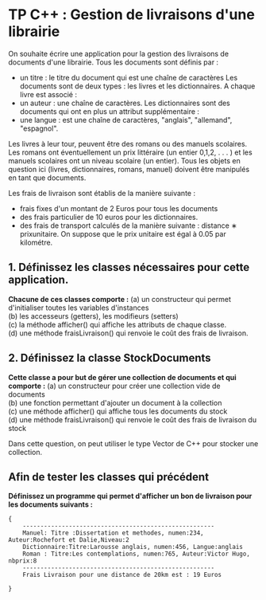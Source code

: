 # TP C++ : Gestion de livraisons d'une librairie

On souhaite écrire une application pour la gestion des livraisons de documents d'une librairie.
Tous les documents sont définis par :
- un titre : le titre du document qui est une chaîne de caractères
Les documents sont de deux types : les livres et les dictionnaires. A chaque livre est associé :
- un auteur : une chaîne de caractères.
Les dictionnaires sont des documents qui ont en plus un attribut supplémentaire :
- une langue : est une chaîne de caractères, "anglais", "allemand", "espagnol".

Les livres à leur tour, peuvent être des romans ou des manuels scolaires. Les romans ont éventuellement un prix littéraire (un entier 0,1,2, . . . ) et les manuels scolaires ont un niveau scolaire (un entier). Tous les objets en question ici (livres, dictionnaires, romans, manuel) doivent être manipulés en tant que documents.

Les frais de livraison sont établis de la manière suivante : 
- frais fixes d'un montant de 2 Euros pour tous les documents
- des frais particulier de 10 euros pour les dictionnaires.
- des frais de transport calculés de la manière suivante : distance ∗ prixunitaire. On suppose que le prix unitaire est égal à 0.05 par kilométre.

## 1. Définissez les classes nécessaires pour cette application. 
**Chacune de ces classes comporte :**
(a) un constructeur qui permet d'initialiser toutes les variables d'instances<br>
(b) les accesseurs (getters), les modifieurs (setters)<br>
(c) la méthode afficher() qui affiche les attributs de chaque classe.<br>
(d) une méthode fraisLivraison() qui renvoie le coût des frais de livraison.<br>

## 2. Définissez la classe StockDocuments 
**Cette classe a pour but de gérer une collection de documents et qui comporte :**
(a) un constructeur pour créer une collection vide de documents<br>
(b) une fonction permettant d'ajouter un document à la collection<br>
(c) une méthode afficher() qui affiche tous les documents du stock<br>
(d) une méthode fraisLivraison() qui renvoie le coût des frais de livraison du stock<br>

Dans cette question, on peut utiliser le type Vector de C++ pour stocker une collection.

## Afin de tester les classes qui précédent

**Définissez un programme qui permet d'afficher un bon de livraison pour les documents suivants :**
```
{
    ------------------------------------------------------
    Manuel: Titre :Dissertation et methodes, numen:234, Auteur:Rochefort et Dalie,Niveau:2
    Dictionnaire:Titre:Larousse anglais, numen:456, Langue:anglais
    Roman : Titre:Les contemplations, numen:765, Auteur:Victor Hugo, nbprix:8
    ------------------------------------------------------
    Frais Livraison pour une distance de 20km est : 19 Euros

}

```
